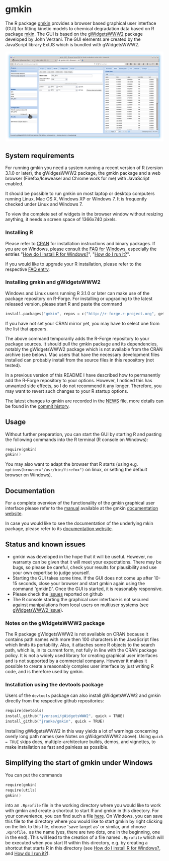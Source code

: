 # gmkin

The R package [gmkin](http://kinfit.r-forge.r-project.org/gmkin_static) 
provides a browser based graphical user interface (GUI) for
fitting kinetic models to chemical degradation data based on R package
[mkin](http://github.com/jranke/mkin). The GUI is based on the 
[gWidgetsWWW2](http://github.com/jverzani/gWidgetsWWW2) package developed by
John Verzani. The GUI elements are created by the JavaScript library
ExtJS which is bundled with gWidgetsWWW2.

![gmkin screenshot](gmkin_screenshot.png)

## System requirements

For running gmkin you need a system running a recent version of R (version
3.1.0 or later), the gWidgesWWW2 package, the gmkin package and a web browser
(Firefox/Iceweasel and Chrome work for me) with JavaScript enabled.

It should be possible to run gmkin on most laptop or desktop computers running
Linux, Mac OS X, Windows XP or Windows 7. It is frequently checked under Linux and
Windows 7.

To view the complete set of widgets in the browser window without resizing
anything, it needs a screen space of 1366x740 pixels.

### Installing R

Please refer to [CRAN](http://cran.r-project.org) for installation instructions
and binary packages. If you are on Windows, please consult the 
[FAQ for Windows](http://cran.r-project.org/bin/windows/base/rw-FAQ.html), especially
the entries 
"[How do I install R for Windows?](http://cran.r-project.org/bin/windows/base/rw-FAQ.html#How-do-I-install-R-for-Windows_003f)", 
"[How do I run it?](http://cran.r-project.org/bin/windows/base/rw-FAQ.html#How-do-I-run-it_003f)".

If you would like to upgrade your R installation, please refer to the
respective 
[FAQ entry](http://cran.r-project.org/bin/windows/base/rw-FAQ.html#What_0027s-the-best-way-to-upgrade_003f).

### Installing gmkin and gWidgetsWWW2

Windows and Linux users running R 3.1.0 or later can make use of the 
package repository on R-Forge. For installing or upgrading to the latest released
version, please start R and paste the command

```s
install.packages("gmkin", repos = c("http://r-forge.r-project.org", getOption("repos")))
```

If you have not set your CRAN mirror yet, you may have to select one from the list that 
appears. 

The above command temporarily adds the R-Forge repository to your package
sources.  It should pull the gmkin package and its dependencies, notably the
gWidgetsWWW2 package which is not available from the CRAN archive (see below).
Mac users that have the necessary development files installed can probably 
install from the source files in this repository (not tested).

In a previous version of this README I have described how to permanently add 
the R-Forge repository to your options. However, I noticed this has unwanted
side effects, so I do not recommend it any longer. Therefore, you may want
to revert such changes to your R startup options.

The latest changes to gmkin are recorded in the 
[NEWS](https://github.com/jranke/gmkin/blob/master/NEWS.md) file,
more details can be found in the 
[commit history](https://github.com/jranke/gmkin/commits/master).


## Usage

Without further preparation, you can start the GUI by starting R and pasting the following
commands into the R terminal (R console on Windows):

```s
require(gmkin)
gmkin()
```

You may also want to adapt the browser that R starts (using e.g.
`options(browser="/usr/bin/firefox")` on linux, or setting the default browser
on Windows).

## Documentation

For a complete overview of the functionality of the gmkin graphical user
interface please refer to the 
[manual](http://kinfit.r-forge.r-project.org/gmkin_static/vignettes/gmkin_manual.html)
available at the gmkin [documentation website](http://kinfit.r-forge.r-project.org/gmkin_static).

In case you would like to see the documentation of the underlying mkin package, please 
refer to its 
[documentation website](http://kinfit.r-forge.r-project.org/mkin_static).

## Status and known issues

- gmkin was developed in the hope that it will be useful. However, no warranty can be 
  given that it will meet your expectations. There may be bugs, so please be
  careful, check your results for plausibility and use your own expertise to judge
  yourself.
- Starting the GUI takes some time. If the GUI does not come up after 10-15
  seconds, close your browser and start gmkin again using the command 'gmkin()'.
  Once the GUI is started, it is reasonably responsive.
- Please check the [issues](https://github.com/jranke/gmkin/issues) reported on github
- The R console starting the graphical user interface is not secured against manipulations
  from local users on multiuser systems 
  (see [gWidgetsWWW2 issue](https://github.com/jverzani/gWidgetsWWW2/issues/22)).

### Notes on the gWidgetsWWW2 package

The R package gWidgetsWWW2 is not available on CRAN because it contains 
path names with more then 100 characters in the JavaScript files which limits
its portability.  Also, it attaches some R objects to the search path, which is, 
in its current form, not fully in line with the CRAN package policy. It is not
a widely used library for creating graphical user interfaces and is not supported 
by a commercial company. However it makes it possible to create a reasonably
complex user interface by just writing R code, and is therefore used by gmkin.

### Installation using the devtools package

Users of the `devtools` package can also install gWidgetsWWW2 and gmkin directly from
the respective github repositories:

```s
require(devtools)
install_github("jverzani/gWidgetsWWW2", quick = TRUE)
install_github("jranke/gmkin", quick = TRUE)
```

Installing gWidgetsWWW2 in this way yields a lot of warnings concerning overly
long path names (see Notes on gWidgetsWWW2 above).  Using `quick = TRUE` skips
docs, multiple-architecture builds, demos, and vignettes, to make installation
as fast and painless as possible.

## Simplifying the start of gmkin under Windows

You can put the commands 

```s
require(gmkin)
require(utils)
gmkin()
```

into an `.Rprofile` file in the working directory where you would like to work
with gmkin and create a shortcut to start R and gmkin in this directory. For
your convenience, you can find such a file
[here](http://github.com/jranke/gmkin/master/Rprofile?raw=true).
On Windows, you can save this file to the directory where you would like to
start gmkin by right clicking on the link to this file, choose 'save target as'
or similar, and choose `.Rprofile.` as the name (yes, there are two dots, one in the beginning,
one in the end). This will lead to the creation of a file named `.Rprofile`
which will be executed when you start R within this directory, e.g. by creating
a shortcut that starts R in this directory (see [How do I install R for
Windows?](http://cran.r-project.org/bin/windows/base/rw-FAQ.html#How-do-I-install-R-for-Windows_003f),
and [How do I run
it?](http://cran.r-project.org/bin/windows/base/rw-FAQ.html#How-do-I-run-it_003f)).
